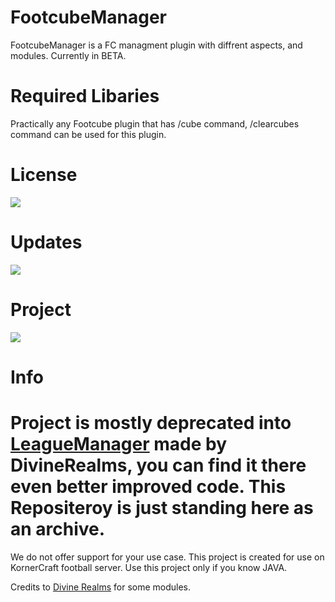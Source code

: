 # FootcubeManager

FootcubeManager is a FC managment plugin with diffrent aspects, and modules. Currently in BETA.

# Required Libaries

 Practically any Footcube plugin that has /cube command, /clearcubes command can be used for this plugin.

# License

![](https://img.shields.io/github/license/pKornerCraft/FootcubeManager.svg)

# Updates

![](https://img.shields.io/github/commit-activity/m/pKornerCraft/FootcubeManager.svg)

# Project

![](https://img.shields.io/github/directory-file-count/pKornerCraft/FootcubeManager.svg)

# Info


# Project is mostly deprecated into [LeagueManager](https://github.com/DivineRealms/LeagueManager) made by DivineRealms, you can find it there even better improved code. This Repositeroy is just standing here as an archive.

We do not offer support for your use case. This project is created for use on KornerCraft football server. Use this project only if you know JAVA.

Credits to [Divine Realms](https://github.com/DivineRealms) for some modules.


